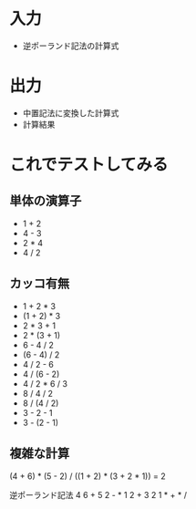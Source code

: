 # 入力

- 逆ポーランド記法の計算式

# 出力

- 中置記法に変換した計算式
- 計算結果

# これでテストしてみる

## 単体の演算子

- 1 + 2
- 4 - 3
- 2 * 4
- 4 / 2

## カッコ有無

- 1 + 2 * 3
- (1 + 2) * 3
- 2 * 3 + 1
- 2 * (3 + 1)
- 6 - 4 / 2
- (6 - 4) / 2
- 4 / 2 - 6
- 4 / (6 - 2)
- 4 / 2 * 6 / 3
- 8 / 4 / 2
- 8 / (4 / 2)
- 3 - 2 - 1
- 3 - (2 - 1)

## 複雑な計算

(4 + 6) * (5 - 2) / ((1 + 2) * (3 + 2 * 1))
= 2

逆ポーランド記法
4 6 + 5 2 - * 1 2 + 3 2 1 * + * /

